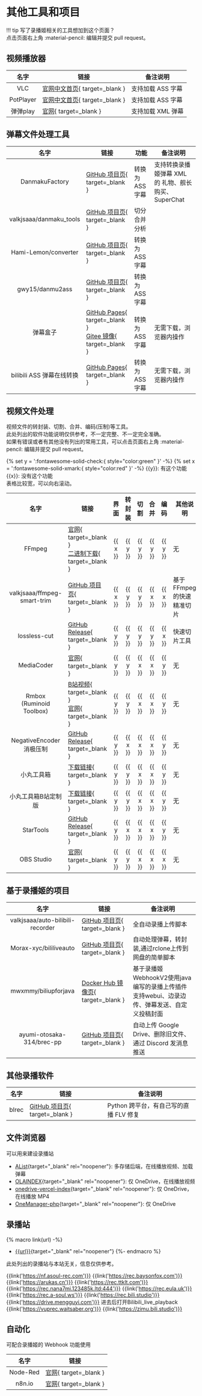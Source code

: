 # 其他工具和项目

!!! tip
    写了录播姬相关的工具想加到这个页面？  
    点击页面右上角 :material-pencil: 编辑并提交 pull request。

## 视频播放器

| 名字 | 链接 | 备注说明 |
| :--: | ---- | -------- |
| VLC | [官网中文首页](https://www.videolan.org/index.zh_CN.html){ target=_blank } | 支持加载 ASS 字幕 |
| PotPlayer | [官网中文首页](https://potplayer.daum.net/?lang=zh_CN){ target=_blank } | 支持加载 ASS 字幕 |
| 弹弹play | [官网](http://www.dandanplay.com){ target=_blank } | 支持加载 XML 弹幕 |

## 弹幕文件处理工具

| 名字 | 链接 | 功能 | 备注说明 |
| :--: | ---- | ------ | ------ |
| DanmakuFactory | [GitHub 项目页](https://github.com/hihkm/DanmakuFactory#windows){ target=_blank } | 转换为 ASS 字幕 | 支持转换录播姬弹幕 XML 的 礼物、舰长购买、SuperChat |
| valkjsaaa/danmaku_tools | [GitHub 项目页](https://github.com/valkjsaaa/danmaku_tools){ target=_blank } | 切分合并分析 |  |
| Hami-Lemon/converter | [GitHub 项目页](https://github.com/Hami-Lemon/converter){ target=_blank } | 转换为 ASS 字幕 |  |
| gwy15/danmu2ass | [GitHub 项目页](https://github.com/gwy15/danmu2ass){ target=_blank } | 转换为 ASS 字幕 |  |
| 弹幕盒子 | [GitHub Pages](https://danmubox.github.io){ target=_blank }<br>[Gitee 镜像](https://danmubox.gitee.io){ target=_blank } | 转换为 ASS 字幕 | 无需下载，浏览器内操作 |
| bilibili ASS 弹幕在线转换 | [GitHub Pages](https://tiansh.github.io/us-danmaku/bilibili/){ target=_blank } | 转换为 ASS 字幕 | 无需下载，浏览器内操作 |

## 视频文件处理

视频文件的转封装、切割、合并、编码(压制)等工具。  
此处列出的软件功能说明仅供参考，不一定完整、不一定完全准确。  
如果有错误或者有其他没有列出的常用工具，可以点击页面右上角 :material-pencil: 编辑并提交 pull request。

{% set y = ':fontawesome-solid-check:{ style="color:green" }' -%}
{% set x = ':fontawesome-solid-xmark:{ style="color:red" }' -%}
{{y}}: 有这个功能  
{{x}}: 没有这个功能  
表格比较宽，可以向右滚动。

| 名字 | 链接 | 界面 | 转封装 | 切割 | 合并 | 编码 | 其他说明 |
| :--: | --- | :--: | :---: | :--: | :--: | :--: | ------- |
| FFmpeg                         | [官网](https://ffmpeg.org){ target=_blank }<br>[二进制下载](https://github.com/BtbN/FFmpeg-Builds/releases){ target=_blank }     | {{ x }} | {{ y }} | {{ y }} | {{ y }} | {{ y }} | 无 |
| valkjsaaa/ffmpeg-smart-trim    | [GitHub 项目页](https://github.com/valkjsaaa/ffmpeg-smart-trim){ target=_blank }                                                | {{ x }} | {{ y }} | {{ y }} | {{ x }} | {{ x }} | 基于FFmpeg的快速精准切片 |
| lossless-cut                   | [GitHub Release](https://github.com/mifi/lossless-cut/releases){ target=_blank }                                                | {{ y }} | {{ y }} | {{ y }} | {{ y }} | {{ x }} | 快速切片工具 |
| MediaCoder                     | [官网](https://www.mediacoderhq.com/dlfull.htm){ target=_blank }                                                                | {{ y }} | {{ y }} | {{ x }} | {{ x }} | {{ y }} | 无 |
| Rmbox<br>(Ruminoid Toolbox)    | [B站视频](https://www.bilibili.com/video/BV1aK4y1N7Nf){ target=_blank }<br>[官网](https://ruminoid.world){ target=_blank }      | {{ y }} | {{ y }} | {{ x }} | {{ x }} | {{ y }} | 无 |
| NegativeEncoder 消极压制        | [GitHub Release](https://github.com/zyzsdy/NegativeEncoder/releases){ target=_blank }                                          | {{ y }} | {{ x }} | {{ x }} | {{ x }} | {{ y }} | 无 |
| 小丸工具箱                      | [下载链接](https://dl.hdslb.com/video-press/xiaowantoolsrev194.zip){ target=_blank }                                            | {{ y }} | {{ y }} | {{ x }} | {{ x }} | {{ y }} | 无 |
| 小丸工具箱B站定制版              | [下载链接](https://dl.hdslb.com/video-press/BiliBiliEncoder.zip){ target=_blank }                                               | {{ y }} | {{ y }} | {{ x }} | {{ x }} | {{ y }} | 无 |
| StarTools                      | [GitHub Release](https://github.com/hoshinohikari/StarTools/releases){ target=_blank }                                          | {{ y }} | {{ x }} | {{ x }} | {{ x }} | {{ y }} | 无 |
| OBS Studio                     | [官网](https://obsproject.com){ target=_blank }                                                                                 | {{ y }} | {{ y }} | {{ x }} | {{ x }} | {{ x }} | 无 |

## 基于录播姬的项目

| 名字 | 链接 | 备注说明 |
| :--: | ------------ | -------- |
| valkjsaaa/auto-bilibili-recorder | [GitHub 项目页](https://github.com/valkjsaaa/auto-bilibili-recorder){ target=_blank } | 全自动录播上传脚本 |
| Morax-xyc/bililiveauto | [GitHub 项目页](https://github.com/morax-xyc/bililiveauto){ target=_blank } | 自动处理弹幕，转封装,通过rclone上传到网盘的简单脚本 |
| mwxmmy/biliupforjava | [Docker Hub 镜像页](https://hub.docker.com/r/mwxmmy/biliupforjava){ target=_blank } | 基于录播姬WebhookV2使用java编写的录播上传插件支持webui、边录边传、弹幕发送、自定义投稿封面 |
| ayumi-otosaka-314/brec-pp | [GitHub 项目页](https://github.com/ayumi-otosaka-314/brec-pp){ target=_blank } | 自动上传 Google Drive、删除旧文件、通过 Discord 发消息推送 |

## 其他录播软件

| 名字 | 链接 | 备注说明 |
| :--: | ------------ | -------- |
| blrec | [GitHub 项目页](https://github.com/acgnhiki/blrec){ target=_blank } | Python 跨平台，有自己写的直播 FLV 修复 |


## 文件浏览器

可以用来建设录播站

- [AList](https://alist.nn.ci){target="_blank" rel="noopener"}: 多存储后端，在线播放视频、加载弹幕
- [OLAINDEX](https://github.com/WangNingkai/OLAINDEX){target="_blank" rel="noopener"}: 仅 OneDrive，在线播放视频
- [onedrive-vercel-index](https://github.com/spencerwooo/onedrive-vercel-index){target="_blank" rel="noopener"}: 仅 OneDrive，在线播放 MP4
- [OneManager-php](https://github.com/qkqpttgf/OneManager-php){target="_blank" rel="noopener"}: 仅 OneDrive

## 录播站

{% macro link(url) -%}
- [{{url}}]({{url}}){target="_blank" rel="noopener"}
{%- endmacro %}

此处列出的录播站与本站无关，信息仅供参考。

{{link('https://nf.asoul-rec.com')}}
{{link('https://rec.baysonfox.com')}}
{{link('https://arukas.cn')}}
{{link('https://rec.ttklt.com')}}
{{link('https://rec.nana7mi.123485k.ltd:444')}}
{{link('https://rec.eula.uk')}}
{{link('https://rec.a-soul.ws')}}
{{link('https://rec.bili.studio')}}
{{link('https://drive.mengguyi.com')}} 进去后打开Bilibili_live_playback
{{link('https://vuprec.waitsaber.org')}}
{{link('https://zimu.bili.studio')}}

## 自动化

可配合录播姬的 Webhook 功能使用

| 名字 | 链接 |
| :--: | ---- |
| Node-Red | [官网](https://nodered.org){ target=_blank } |
| n8n.io  | [官网](https://n8n.io){ target=_blank } |
